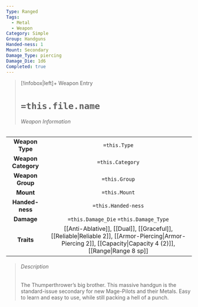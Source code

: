 ```yaml
---
Type: Ranged
Tags:
  - Metal
  - Weapon
Category: Simple
Group: Handguns
Handed-ness: 1
Mount: Secondary
Damage_Type: piercing
Damage_Die: 1d6
Completed: true
---
```

> [!infobox|left]+ Weapon Entry
> # `=this.file.name`
> ###### Weapon Information
|                     |                                                                                                                                                                |
|:-------------------:|:--------------------------------------------------------------------------------------------------------------------------------------------------------------:|
|   **Weapon Type**   |                                                                          `=this.Type`                                                                          |
| **Weapon Category** |                                                                        `=this.Category`                                                                        |
|  **Weapon Group**   |                                                                         `=this.Group`                                                                          |
|      **Mount**      |                                                                         `=this.Mount`                                                                          |
|   **Handed-ness**   |                                                                      `=this.Handed-ness`                                                                       |
|     **Damage**      |                                                             `=this.Damage_Die` `=this.Damage_Type`                                                             |
|     **Traits**      | [[Anti-Ablative]], [[Dual]], [[Graceful]], [[Reliable\|Reliable 2]], [[Armor-Piercing\|Armor-Piercing 2]], [[Capacity\|Capacity 4 (2)]], [[Range\|Range 8 sp]] |
> ###### *Description*
> The Thumperthrower’s big brother. This massive handgun is the standard-issue secondary for new Mage-Pilots and their Metals. Easy to learn and easy to use, while still packing a hell of a punch.